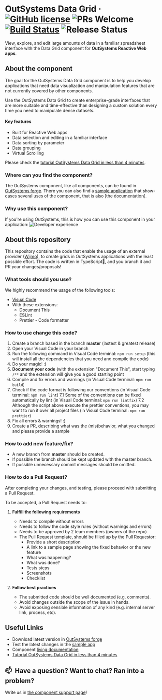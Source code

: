 # OutSystems Data Grid · [![GitHub license](https://img.shields.io/badge/license-Apache--2.0-blue.svg)](https://github.com/OutSystems/outsystems-datagrid-reactive/blob/master/LICENSE) ![PRs Welcome](https://img.shields.io/badge/PRs-welcome-brightgreen.svg) [![Build Status](https://dev.azure.com/OutSystemsRD/Data%20Grid/_apis/build/status/OutSystems.outsystems-datagrid-reactive?repoName=OutSystems%2Foutsystems-datagrid-reactive&branchName=dev)](https://dev.azure.com/OutSystemsRD/Data%20Grid/_build/latest?definitionId=427&repoName=OutSystems%2Foutsystems-datagrid-reactive&branchName=dev) ![Release Status](https://vsrm.dev.azure.com/OutSystemsRD/_apis/public/Release/badge/a4246f2c-63f1-4b1a-8070-9328d5d3ea38/2/2)
View, explore, and edit large amounts of data in a familiar spreadsheet interface with the Data Grid component for **OutSystems Reactive Web apps**.

## About the component
The goal for the OutSystems Data Grid component is to help you develop applications that need data visualization and manipulation features that are not currently covered by other components.

Use the OutSystems Data Grid to create enterprise-grade interfaces that are more suitable and time-effective than designing a custom solution every time you need to manipulate dense datasets.  

#### Key features 
* Built for Reactive Web apps 
* Data selection and editing in a familiar interface 
* Data sorting by parameter 
* Data grouping 
* Virtual Scrolling 

Please check the [tutorial OutSystems Data Grid in less than 4 minutes](https://www.youtube.com/watch?v=OFXOPrkRlrI).

### Where can you find the component?
The OutSystems component, like all components, can be found in [OutSystems forge](https://www.outsystems.com/forge/component-overview/9764/data-grid-reactive). 
There you can also find a [sample application](https://www.outsystems.com/forge/component-overview/9765/data-grid-sample-reactive) that show-cases several uses of the component, that is also [the documentation].

### Why use this component?
If you're using OutSystems, this is how you can use this component in your application:
![Developer experience](https://www.outsystems.com/FroalaEditor/Download.aspx?GUID=2021216vzoTkL5piWLCGCv7VXgBkFoNdpCIye5Z9m2zyhV1gL)

## About this repository
This repository contains the code that enable the usage of an external provider ([Wijmo](https://www.grapecity.com/wijmo/)), to create grids in OutSystems applications with the least possible effort.
The code is written in TypeScript🖤, and you branch it and PR your changes/proposals!

### What tools should you use?
We highly recommend the usage of the following tools:
* [Visual Code](https://code.visualstudio.com/)
* With these extensions:
  * Document This
  * ESLint
  * Prettier - Code formatter

### How to use change this code?
1. Create a branch based in the branch **master** (lastest & greatest release)
2. Open your Visual Code in your branch
3. Run the following command in Visual Code terminal: `npm run setup` (this will install all the dependencies that you need and compile the code)
4. Do your magic! :)
5. **Document your code** (with the extension "Document This", start typing `/**` and the extension will give you a good starting point
6. Compile and fix errors and warnings (in Visual Code terminal: `npm run build`)
7. Check if the code format is following our conventions (in Visual Code terminal: `npm run lint`)
7.1 Some of the conventions can be fixed automatically by lint (in Visual Code terminal: `npm run lintfix`)
7.2 Although the script above execute the prettier conventions, you may want to run it over all project files (in Visual Code terminal: `npm run prettier`)
8. Fix all errors & warnings! :)
9. Create a PR, describing what was the (mis)behavior, what you changed and please provide a sample 

### How to add new feature/fix?
  * A new branch from **master** should be created.
  * If possible the branch should be kept updated with the master branch.
  * If possible unnecessary commit messages should be omitted.

### How to do a Pull Request?
After completing your changes, and testing, please proceed with submitting a Pull Request.

To be accepted, a Pull Request needs to:

1. **Fulfill the following requirements**
    * Needs to compile without errors
    * Needs to follow the code style rules (without warnings and errors)
    * Needs to be approved by 2 team members (owners of the repo)
    * The Pull Request template, should be filled up by the Pull Requestor:
      * Provide a short description
      * A link to a sample page showing the fixed behavior or the new feature
      * What was happening?
      * What was done?
      * Tests steps
      * Screenshots
      * Checklist

2. **Follow best practices**
    * The submitted code should be well documented (e.g. comments).
    * Avoid changes outside the scope of the issue in hands.
    * Avoid exposing sensible information of any kind (e.g. internal server link, process, etc).

## Useful Links
* Download latest version in [OutSystems forge](https://www.outsystems.com/forge/component-versions/9764)
* Test the latest changes in the [sample app](https://www.outsystems.com/forge/component-overview/9765/data-grid-sample-reactive)
* Component [living documentation](https://outsystemsui.outsystems.com/OutSystemsDataGridSample/)
* [Tutorial OutSystems Data Grid in less than 4 minutes](https://www.youtube.com/watch?v=OFXOPrkRlrI)


## 📫&nbsp; Have a question? Want to chat? Ran into a problem?
Write us in [the component support page](https://www.outsystems.com/forge/component-discussions/9764/Data+Grid+Reactive)!
